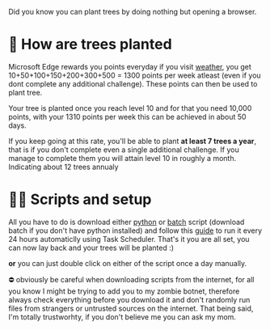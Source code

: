 Did you know you can plant trees by doing nothing but opening a browser.

# 🌳 How are trees planted
Microsoft Edge rewards you points everyday if you visit [weather](https://www.msn.com/en-xl/weather/forecast/), you get 10+50+100+150+200+300+500 = 1300 points per week atleast (even if you dont complete any additional challenge). These points can then be used to plant tree.

Your tree is planted once you reach level 10 and for that you need 10,000 points, with your 1310 points per week this can be achieved in about 50 days.

If you keep going at this rate, you'll be able to plant **at least 7 trees a year**, that is if you don't complete even a single additional challenge. If you manage to complete them you will attain level 10 in roughly a month. Indicating about 12 trees annualy


# 🧑‍💻 Scripts and setup
All you have to do is download either [python](tree.py) or [batch](tree.bat) script (download batch if you don't have python installed) and follow this [guide](https://www.thewindowsclub.com/how-to-schedule-batch-file-run-automatically-windows-7) to run it every 24 hours automaticlly using Task Scheduler. That's it you are all set, you can now lay back and your trees will be planted :)

**or** you can just double click on either of the script once a day manually.

⛔ obviously be careful when downloading scripts from the internet, for all you know I might be trying to add you to my zombie botnet, therefore always check everything before you download it and don't randomly run files from strangers or untrusted sources on the internet. That being said, I'm totally trustworhty, if you don't believe me you can ask my mom.